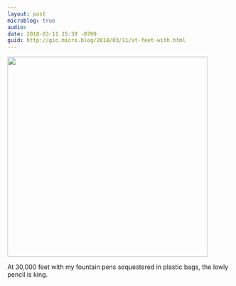 ```yaml
---
layout: post
microblog: true
audio: 
date: 2018-03-11 15:39 -0700
guid: http://gio.micro.blog/2018/03/11/at-feet-with.html
---
```


<img src="http://microblog.stevegio.net/uploads/2018/c72d1c4f80.jpg" width="450" height="600" style="height: auto;" class="sunlit_image" />

At 30,000 feet with my fountain pens sequestered in plastic bags, the lowly pencil is king.



